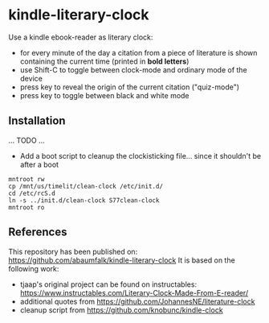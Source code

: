 # kindle-literary-clock
Use a kindle ebook-reader as literary clock:

- for every minute of the day a citation from a piece of literature is shown containing the current time (printed in **bold letters**)
- use Shift-C to toggle between clock-mode and ordinary mode of the device
- press key to reveal the origin of the current citation ("quiz-mode")
- press key to toggle between black and white mode


## Installation
... TODO ...

- Add a boot script to cleanup the clockisticking file... since it shouldn't be after a boot
```
mntroot rw
cp /mnt/us/timelit/clean-clock /etc/init.d/
cd /etc/rcS.d
ln -s ../init.d/clean-clock S77clean-clock
mntroot ro
```

## References
This repository has been published on: https://github.com/abaumfalk/kindle-literary-clock
It is based on the following work:
- tjaap's original project can be found on instructables: https://www.instructables.com/Literary-Clock-Made-From-E-reader/
- additional quotes from https://github.com/JohannesNE/literature-clock
- cleanup script from https://github.com/knobunc/kindle-clock
